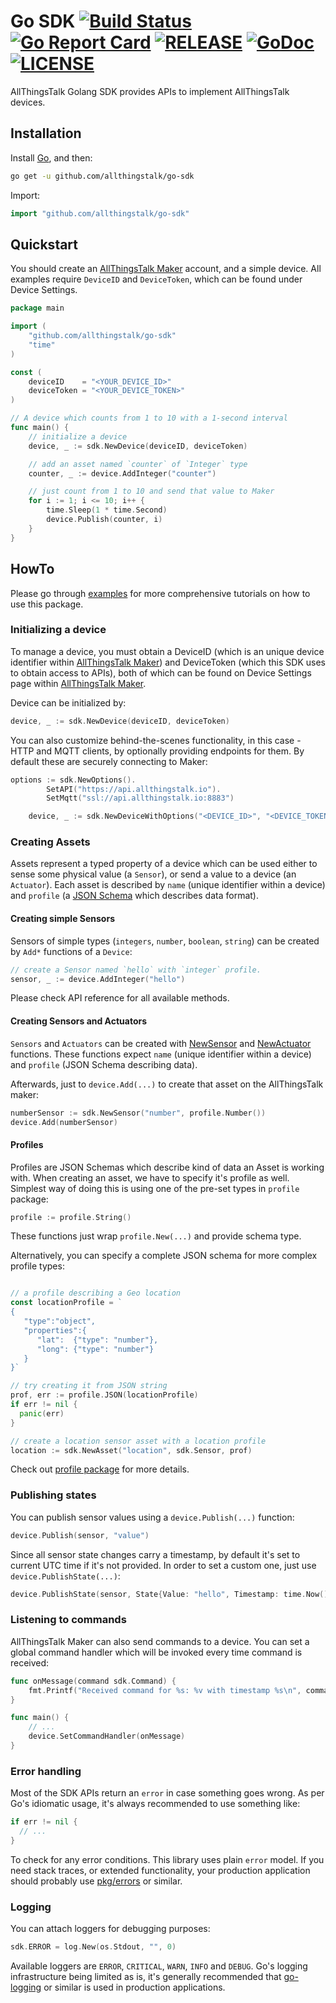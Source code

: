 # Go SDK [![Build Status](https://travis-ci.org/allthingstalk/go-sdk.svg?branch=master)](https://travis-ci.org/allthingstalk/go-sdk) [![Go Report Card](https://goreportcard.com/badge/github.com/allthingstalk/go-sdk)](https://goreportcard.com/report/github.com/allthingstalk/go-sdk) [![RELEASE](https://img.shields.io/github/release/allthingstalk/go-sdk.svg)](https://github.com/allthingstalk/go-sdk/releases/latest) [![GoDoc](https://godoc.org/github.com/allthingstalk/go-sdk?status.svg)](https://godoc.org/github.com/allthingstalk/go-sdk) [![LICENSE](https://img.shields.io/github/license/allthingstalk/go-sdk.svg)](LICENSE)

AllThingsTalk Golang SDK provides APIs to implement AllThingsTalk devices.

## Installation

Install [Go][5a0ab892], and then:

```bash
go get -u github.com/allthingstalk/go-sdk
```

Import:

```go
import "github.com/allthingstalk/go-sdk"
```

## Quickstart

You should create an [AllThingsTalk Maker][7447b4f9] account, and a simple device. All examples require `DeviceID` and `DeviceToken`, which can be found under Device Settings.

```go
package main

import (
    "github.com/allthingstalk/go-sdk"
    "time"
)

const (
    deviceID    = "<YOUR_DEVICE_ID>"
    deviceToken = "<YOUR_DEVICE_TOKEN>"
)

// A device which counts from 1 to 10 with a 1-second interval
func main() {
    // initialize a device
    device, _ := sdk.NewDevice(deviceID, deviceToken)

    // add an asset named `counter` of `Integer` type
    counter, _ := device.AddInteger("counter")

    // just count from 1 to 10 and send that value to Maker
    for i := 1; i <= 10; i++ {
        time.Sleep(1 * time.Second)
        device.Publish(counter, i)
    }
}
```

## HowTo

Please go through [examples][cfdc356c] for more comprehensive tutorials on how to use this package.

### Initializing a device

To manage a device, you must obtain a DeviceID (which is an unique device identifier within [AllThingsTalk Maker][7447b4f9]) and DeviceToken (which this SDK uses to obtain access to APIs), both of which can be found on Device Settings page within [AllThingsTalk Maker][7447b4f9].

Device can be initialized by:

```go
device, _ := sdk.NewDevice(deviceID, deviceToken)
```

You can also customize behind-the-scenes functionality, in this case - HTTP and MQTT clients, by optionally providing endpoints for them. By default these are securely connecting to Maker:

```go
options := sdk.NewOptions().
        SetAPI("https://api.allthingstalk.io").
        SetMqtt("ssl://api.allthingstalk.io:8883")

    device, _ := sdk.NewDeviceWithOptions("<DEVICE_ID>", "<DEVICE_TOKEN>", options)
```

### Creating Assets

Assets represent a typed property of a device which can be used either to sense some physical value (a `Sensor`), or send a value to a device (an `Actuator`). Each asset is described by `name` (unique identifier within a device) and `profile` (a [JSON Schema][61d54ea9] which describes data format).

#### Creating simple Sensors

Sensors of simple types (`integers`, `number`, `boolean`, `string`) can be created by `Add*` functions of a `Device`:

```go
// create a Sensor named `hello` with `integer` profile.
sensor, _ := device.AddInteger("hello")
```

Please check API reference for all available methods.

#### Creating Sensors and Actuators

`Sensors` and `Actuators` can be created with [NewSensor][1cb40ec7] and [NewActuator][db6f36c9] functions. These functions expect `name` (unique identifier within a device) and `profile` (JSON Schema describing data).

Afterwards, just to `device.Add(...)` to create that asset on the AllThingsTalk maker:

```go
numberSensor := sdk.NewSensor("number", profile.Number())
device.Add(numberSensor)
```

#### Profiles

Profiles are JSON Schemas which describe kind of data an Asset is working with. When creating an asset, we have to specify it's profile as well. Simplest way of doing this is using one of the pre-set types in `profile` package:

```go
profile := profile.String()
```

These functions just wrap `profile.New(...)` and provide schema type.

Alternatively, you can specify a complete JSON schema for more complex profile types:

```go

// a profile describing a Geo location
const locationProfile = `
{
   "type":"object",
   "properties":{
      "lat":  {"type": "number"},
      "long": {"type": "number"}
   }
}`

// try creating it from JSON string
prof, err := profile.JSON(locationProfile)
if err != nil {
  panic(err)
}

// create a location sensor asset with a location profile
location := sdk.NewAsset("location", sdk.Sensor, prof)
```

Check out [profile package][5d088019] for more details.

### Publishing states

You can publish sensor values using a `device.Publish(...)` function:

```go
device.Publish(sensor, "value")
```

Since all sensor state changes carry a timestamp, by default it's set to current UTC time if it's not provided. In order to set a custom one, just use `device.PublishState(...)`:

```go
device.PublishState(sensor, State{Value: "hello", Timestamp: time.Now().UTC()})
```

### Listening to commands

AllThingsTalk Maker can also send commands to a device. You can set a global command handler which will be invoked every time command is received:

```go
func onMessage(command sdk.Command) {
    fmt.Printf("Received command for %s: %v with timestamp %s\n", command.Name, command.Value, command.Timestamp)
}

func main() {
    // ...
    device.SetCommandHandler(onMessage)
}
```

### Error handling

Most of the SDK APIs return an `error` in case something goes wrong. As per Go's idiomatic usage, it's always recommended to use something like:

```go
if err != nil {
  // ...
}
```

To check for any error conditions. This library uses plain `error` model. If you need stack traces, or extended functionality, your production application should probably use [pkg/errors][2f9b8fc1] or similar.

### Logging

You can attach loggers for debugging purposes:

```go
sdk.ERROR = log.New(os.Stdout, "", 0)
```

Available loggers are `ERROR`, `CRITICAL`, `WARN`, `INFO` and `DEBUG`. Go's logging infrastructure being limited as is, it's generally recommended that [go-logging][5f643e4e] or similar is used in production applications.

[1cb40ec7]: https://godoc.org/github.com/allthingstalk/go-sdk/#NewSensor "NewSensor"
[2f9b8fc1]: https://github.com/pkg/errors "pkg/errors"
[5a0ab892]: https://golang.org/doc/install "Go"
[5d088019]: https://godoc.org/github.com/github.com/allthingstalk/go-sdk/profile "profile package"
[5f643e4e]: https://github.com/op/go-logging "go-logging"
[61d54ea9]: http://json-schema.org/ "JSON Schema"
[7447b4f9]: https://maker.allthingstalk.com "AllThingsTalk Maker"
[cfdc356c]: examples/ "examples"
[db6f36c9]: https://godoc.org/github.com/allthingstalk/go-sdk/#NewActuator "NewActuator"
